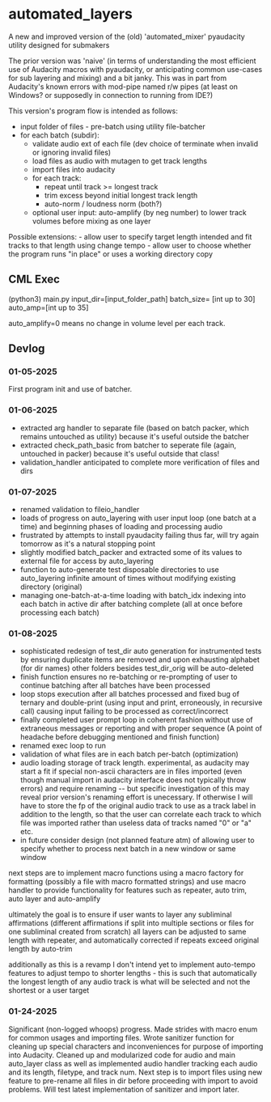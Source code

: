 # automated_layers
A new and improved version of the (old) 'automated_mixer' pyaudacity utility designed for submakers

The prior version was 'naive' (in terms of understanding the most efficient use of Audacity macros with pyaudacity, or anticipating common use-cases for sub layering and mixing) and a bit janky. This was in part from Audacity's known errors with mod-pipe named r/w pipes (at least on Windows? or supposedly in connection to running from IDE?) 

This version's program flow is intended as follows:

- input folder of files - pre-batch using utility file-batcher
- for each batch (subdir):
	- validate audio ext of each file (dev choice of terminate when invalid or ignoring invalid files)
	- load files as audio with mutagen to get track lengths
	- import files into audacity
	- for each track:
		- repeat until track >= longest track
		- trim excess beyond initial longest track length
		- auto-norm / loudness norm (both?)
	- optional user input: auto-amplify (by neg number) to lower track volumes before mixing as one layer

Possible extensions:
	- allow user to specify target length intended and fit tracks to that length using change tempo
	- allow user to choose whether the program runs "in place" or uses a working directory copy

## CML Exec

(python3) main.py input_dir=[input_folder_path] batch_size= [int up to 30] auto_amp=[int up to 35]

auto_amplify=0 means no change in volume level per each track.

## Devlog

### 01-05-2025
First program init and use of batcher.

### 01-06-2025

- extracted arg handler to separate file (based on batch packer, which remains untouched as utility) because it's useful outside the batcher
- extracted check_path_basic from batcher to seperate file (again, untouched in packer) because it's useful outside that class!
- validation_handler anticipated to complete more verification of files and dirs

### 01-07-2025
- renamed validation to fileio_handler
- loads of progress on auto_layering with user input loop (one batch at a time) and beginning phases of loading and processing audio
- frustrated by attempts to install pyaudacity failing thus far, will try again tomorrow as it's a natural stopping point
- slightly modified batch_packer and extracted some of its values to external file for access by auto_layering
- function to auto-generate test disposable directories to use auto_layering infinite amount of times without modifying existing directory (original)
- managing one-batch-at-a-time loading with batch_idx indexing into each batch in active dir after batching complete (all at once before processing each batch)

### 01-08-2025
- sophisticated redesign of test_dir auto generation for instrumented tests by ensuring duplicate items are removed and upon exhausting alphabet (for dir names) other folders besides test_dir_orig will be auto-deleted
- finish function ensures no re-batching or re-prompting of user to continue batching after all batches have been processed
- loop stops execution after all batches processed and fixed bug of ternary and double-print (using input and print, erroneously, in recursive call) causing input failing to be processed as correct/incorrect
- finally completed user prompt loop in coherent fashion without use of extraneous messages or reporting and with proper sequence (A point of headache before debugging mentioned and finish function)
- renamed exec loop to run
- validation of what files are in each batch per-batch (optimization)
- audio loading storage of track length. experimental, as audacity may start a fit if special non-ascii characters are in files imported (even though manual import in audacity interface does not typically throw errors) and require renaming -- but specific investigation of this may reveal prior version's renaming effort is unecessary. If otherwise I will have to store the fp of the original audio track to use as a track label in addition to the length, so that the user can correlate each track to which file was imported rather than useless data of tracks named "0" or "a" etc.
- in future consider design (not planned feature atm) of allowing user to specify whether to process next batch in a new window or same window


next steps are to implement macro functions using a macro factory for formatting (possibly a file with macro formatted strings) and use macro handler to provide functionality for features such as repeater, auto trim, auto layer and auto-amplify

ultimately the goal is to ensure if user wants to layer any subliminal affirmations (different affirmations if split into multiple sections or files for one subliminal created from scratch) all layers can be adjusted to same length with repeater, and automatically corrected if repeats exceed original length by auto-trim

additionally as this is a revamp I don't intend yet to implement auto-tempo features to adjust tempo to shorter lengths - this is such that automatically the longest length of any audio track is what will be selected and not the shortest or a user target

### 01-24-2025
Significant (non-logged whoops) progress. Made strides with macro enum for common usages and importing files. Wrote sanitizer function for cleaning up special characters and inconveniences for purpose of importing into Audacity. Cleaned up and modularized code for audio and main auto_layer class as well as implemented audio handler tracking each audio and its length, filetype, and track num. Next step is to import files using new feature to pre-rename all files in dir before proceeding with import to avoid problems. Will test latest implementation of sanitizer and import later.